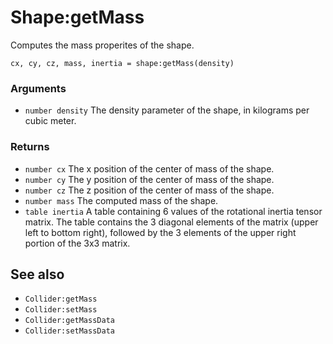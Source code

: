 <!--
category: reference
-->

Shape:getMass
===

Computes the mass properites of the shape.

    cx, cy, cz, mass, inertia = shape:getMass(density)

### Arguments

- `number density` The density parameter of the shape, in kilograms per cubic meter.

### Returns

- `number cx` The x position of the center of mass of the shape.
- `number cy` The y position of the center of mass of the shape.
- `number cz` The z position of the center of mass of the shape.
- `number mass` The computed mass of the shape.
- `table inertia` A table containing 6 values of the rotational inertia tensor matrix.  The table
  contains the 3 diagonal elements of the matrix (upper left to bottom right), followed by the 3
  elements of the upper right portion of the 3x3 matrix.

See also
---

- `Collider:getMass`
- `Collider:setMass`
- `Collider:getMassData`
- `Collider:setMassData`

